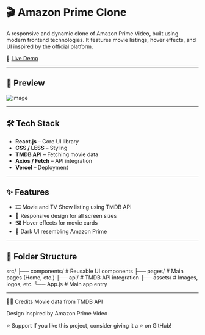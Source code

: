 # 🎬 Amazon Prime Clone

A responsive and dynamic clone of Amazon Prime Video, built using modern frontend technologies. It features movie listings, hover effects, and UI inspired by the official platform.

🚀 [Live Demo](https://amazon-prime-clone-five.vercel.app/)

---

## 📸 Preview

![image](https://github.com/user-attachments/assets/ecd87070-ccf6-4475-a58d-f8656ded6d27)


---

## 🛠️ Tech Stack

- **React.js** – Core UI library
- **CSS / LESS** – Styling
- **TMDB API** – Fetching movie data
- **Axios / Fetch** – API integration
- **Vercel** – Deployment

---

## ✨ Features

- 🎞️ Movie and TV Show listing using TMDB API   
- 🎨 Responsive design for all screen sizes  
- 🖼️ Hover effects for movie cards  
- 🌙 Dark UI resembling Amazon Prime

---

## 📁 Folder Structure

src/
├── components/ # Reusable UI components
├── pages/ # Main pages (Home, etc.)
├── api/ # TMDB API integration
├── assets/ # Images, logos, etc.
└── App.js # Main app entry



---

🧑‍🎨 Credits
Movie data from TMDB API

Design inspired by Amazon Prime Video

⭐ Support
If you like this project, consider giving it a ⭐ on GitHub!


